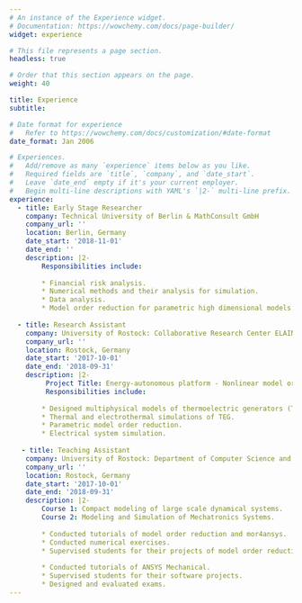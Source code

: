 ```yaml
---
# An instance of the Experience widget.
# Documentation: https://wowchemy.com/docs/page-builder/
widget: experience

# This file represents a page section.
headless: true

# Order that this section appears on the page.
weight: 40

title: Experience
subtitle:

# Date format for experience
#   Refer to https://wowchemy.com/docs/customization/#date-format
date_format: Jan 2006

# Experiences.
#   Add/remove as many `experience` items below as you like.
#   Required fields are `title`, `company`, and `date_start`.
#   Leave `date_end` empty if it's your current employer.
#   Begin multi-line descriptions with YAML's `|2-` multi-line prefix.
experience:
  - title: Early Stage Researcher
    company: Technical University of Berlin & MathConsult GmbH
    company_url: ''
    location: Berlin, Germany
    date_start: '2018-11-01'
    date_end: ''
    description: |2-
        Responsibilities include:
        
        * Financial risk analysis.
        * Numerical methods and their analysis for simulation.
        * Data analysis.
        * Model order reduction for parametric high dimensional models.
        
  - title: Research Assistant
    company: University of Rostock: Collaborative Research Center ELAINE
    company_url: ''
    location: Rostock, Germany
    date_start: '2017-10-01'
    date_end: '2018-09-31'
    description: |2-
         Project Title: Energy-autonomous platform - Nonlinear model order reduction of electrically active implants.
         Responsibilities include:
        
        * Designed multiphysical models of thermoelectric generators (TEGs).
        * Thermal and electrothermal simulations of TEG.
        * Parametric model order reduction.
        * Electrical system simulation.
      
   - title: Teaching Assistant
    company: University of Rostock: Department of Computer Science and Electric Engineering
    company_url: ''
    location: Rostock, Germany
    date_start: '2017-10-01'
    date_end: '2018-09-31'
    description: |2-
        Course 1: Compact modeling of large scale dynamical systems.
        Course 2: Modeling and Simulation of Mechatronics Systems.
        
        * Conducted tutorials of model order reduction and mor4ansys.
        * Conducted numerical exercises.
        * Supervised students for their projects of model order reduction.
        
        * Conducted tutorials of ANSYS Mechanical.
        * Supervised students for their software projects.
        * Designed and evaluated exams.
---
```

